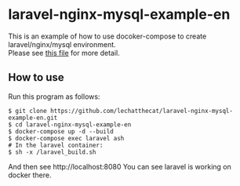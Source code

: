 # laravel-nginx-mysql-example-en
This is an example of how to use docoker-compose to create laravel/nginx/mysql environment.  
Please see [this file](https://github.com/lechatthecat/laravel-nginx-mysql-example-en/blob/master/docker-compose.yml) for more detail.

## How to use
Run this program as follows:
```
$ git clone https://github.com/lechatthecat/laravel-nginx-mysql-example-en.git
$ cd laravel-nginx-mysql-example-en
$ docker-compose up -d --build
$ docker-compose exec laravel ash
# In the laravel container:
$ sh -x /laravel_build.sh
```
And then see http://localhost:8080
You can see laravel is working on docker there.
